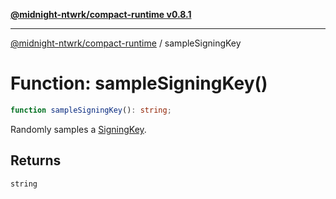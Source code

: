 [**@midnight-ntwrk/compact-runtime v0.8.1**](../README.md)

***

[@midnight-ntwrk/compact-runtime](../globals.md) / sampleSigningKey

# Function: sampleSigningKey()

```ts
function sampleSigningKey(): string;
```

Randomly samples a [SigningKey](../type-aliases/SigningKey.md).

## Returns

`string`
